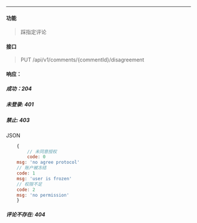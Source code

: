 -----------
#### 功能

> 踩指定评论

#### 接口

> PUT /api/v1/comments/{commentId}/disagreement

#### 响应：
##### 成功：204
##### 未登录: 401
##### 禁止: 403
JSON
```js
	{
		// 未同意授权
		code: 0
    msg: 'no agree protocol'
    // 账户被冻结
    code: 1
    msg: 'user is frozen'
    // 权限不足
    code: 2
    msg: 'no permission'
	}
```
##### 评论不存在: 404

